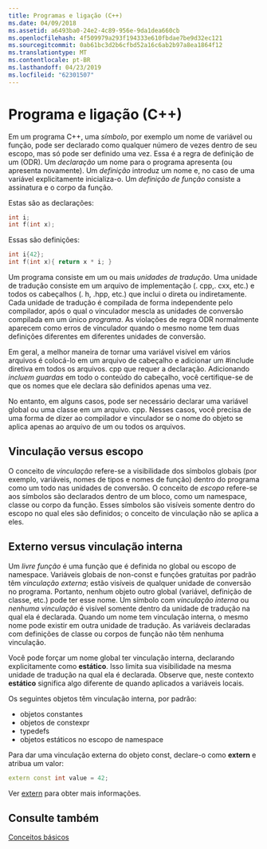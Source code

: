 ```yaml
---
title: Programas e ligação (C++)
ms.date: 04/09/2018
ms.assetid: a6493ba0-24e2-4c89-956e-9da1dea660cb
ms.openlocfilehash: 4f509979a293f194333e610fbdae7be9d32ec121
ms.sourcegitcommit: 0ab61bc3d2b6cfbd52a16c6ab2b97a8ea1864f12
ms.translationtype: MT
ms.contentlocale: pt-BR
ms.lasthandoff: 04/23/2019
ms.locfileid: "62301507"
---
```

# <a name="program-and-linkage-c"></a>Programa e ligação (C++)

Em um programa C++, uma *símbolo*, por exemplo um nome de variável ou função, pode ser declarado como qualquer número de vezes dentro de seu escopo, mas só pode ser definido uma vez. Essa é a regra de definição de um (ODR). Um *declaração* um nome para o programa apresenta (ou apresenta novamente). Um *definição* introduz um nome e, no caso de uma variável explicitamente inicializa-o. Um *definição de função* consiste a assinatura e o corpo da função.

Estas são as declarações:

```cpp
int i;
int f(int x);
```

Essas são definições:

```cpp
int i{42};
int f(int x){ return x * i; }
```

Um programa consiste em um ou mais *unidades de tradução*. Uma unidade de tradução consiste em um arquivo de implementação (. cpp,. cxx, etc.) e todos os cabeçalhos (. h, .hpp, etc.) que inclui o direta ou indiretamente. Cada unidade de tradução é compilada de forma independente pelo compilador, após o qual o vinculador mescla as unidades de conversão compilada em um único *programa*. As violações de regra ODR normalmente aparecem como erros de vinculador quando o mesmo nome tem duas definições diferentes em diferentes unidades de conversão.

Em geral, a melhor maneira de tornar uma variável visível em vários arquivos é colocá-lo em um arquivo de cabeçalho e adicionar um #include diretiva em todos os arquivos. cpp que requer a declaração. Adicionando *incluem guardas* em todo o conteúdo do cabeçalho, você certifique-se de que os nomes que ele declara são definidos apenas uma vez.

No entanto, em alguns casos, pode ser necessário declarar uma variável global ou uma classe em um arquivo. cpp. Nesses casos, você precisa de uma forma de dizer ao compilador e vinculador se o nome do objeto se aplica apenas ao arquivo de um ou todos os arquivos.

## <a name="linkage-vs-scope"></a>Vinculação versus escopo

O conceito de *vinculação* refere-se a visibilidade dos símbolos globais (por exemplo, variáveis, nomes de tipos e nomes de função) dentro do programa como um todo nas unidades de conversão. O conceito de *escopo* refere-se aos símbolos são declarados dentro de um bloco, como um namespace, classe ou corpo da função. Esses símbolos são visíveis somente dentro do escopo no qual eles são definidos; o conceito de vinculação não se aplica a eles.

## <a name="external-vs-internal-linkage"></a>Externo versus vinculação interna

Um *livre função* é uma função que é definida no global ou escopo de namespace. Variáveis globais de non-const e funções gratuitas por padrão têm *vinculação externa*; estão visíveis de qualquer unidade de conversão no programa. Portanto, nenhum objeto outro global (variável, definição de classe, etc.) pode ter esse nome. Um símbolo com *vinculação interna* ou *nenhuma vinculação* é visível somente dentro da unidade de tradução na qual ela é declarada. Quando um nome tem vinculação interna, o mesmo nome pode existir em outra unidade de tradução. As variáveis declaradas com definições de classe ou corpos de função não têm nenhuma vinculação.

Você pode forçar um nome global ter vinculação interna, declarando explicitamente como **estático**. Isso limita sua visibilidade na mesma unidade de tradução na qual ela é declarada. Observe que, neste contexto **estático** significa algo diferente de quando aplicados a variáveis locais.

Os seguintes objetos têm vinculação interna, por padrão:
- objetos constantes
- objetos de constexpr
- typedefs
- objetos estáticos no escopo de namespace

Para dar uma vinculação externa do objeto const, declare-o como **extern** e atribua um valor:

```cpp
extern const int value = 42;
```

Ver [extern](extern-cpp.md) para obter mais informações.

## <a name="see-also"></a>Consulte também

[Conceitos básicos](../cpp/basic-concepts-cpp.md)